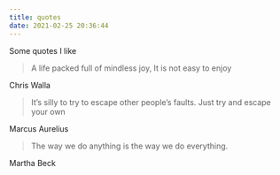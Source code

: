 ```yaml
---
title: quotes
date: 2021-02-25 20:36:44
---
```

Some quotes I like

> A life packed full of mindless joy, It is not easy to enjoy

Chris Walla

> It’s silly to try to escape other people’s faults. Just try and escape your own

Marcus Aurelius

> The way we do anything is the way we do everything.

Martha Beck
